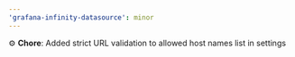 ```yaml
---
'grafana-infinity-datasource': minor
---
```


⚙️ **Chore**: Added strict URL validation to allowed host names list in settings
